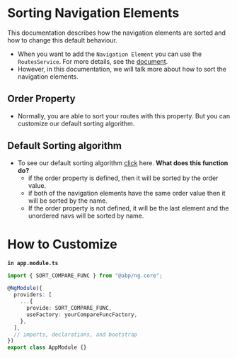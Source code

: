 # Sorting Navigation Elements

This documentation describes how the navigation elements are sorted and how to change this default behaviour.

- When you want to add the `Navigation Element` you can use the `RoutesService`. For more details, see the [document](../angular/modifying-the-menu.md).
- However, in this documentation, we will talk more about how to sort the navigation elements.

## Order Property

- Normally, you are able to sort your routes with this property. But you can customize our default sorting algorithm.

## Default Sorting algorithm

- To see our default sorting algorithm [click](https://github.com/abpframework/abp/blob/dev/npm/ng-packs/packages/core/src/lib/tokens/compare-func.token.ts) here.
  **What does this function do?**
  - if the order property is defined, then it will be sorted by the order value.
  - if both of the navigation elements have the same order value then it will be sorted by the name.
  - If the order property is not defined, it will be the last element and the unordered navs will be sorted by name.

# How to Customize

**`in app.module.ts`**

```ts
import { SORT_COMPARE_FUNC } from "@abp/ng.core";

@NgModule({
  providers: [
    ...{
      provide: SORT_COMPARE_FUNC,
      useFactory: yourCompareFuncFactory,
    },
  ],
  // imports, declarations, and bootstrap
})
export class AppModule {}
```
